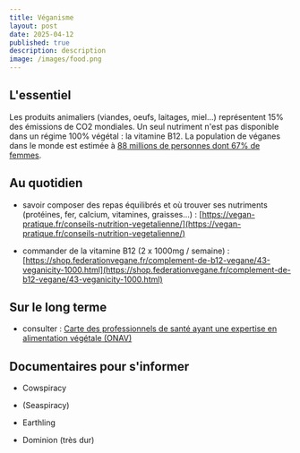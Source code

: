 ```yaml
---
title: Véganisme
layout: post
date: 2025-04-12
published: true
description: description
image: /images/food.png
---
```

## L'essentiel

Les produits animaliers (viandes, oeufs, laitages, miel...) représentent 15% des émissions de CO2 mondiales. Un seul nutriment n'est pas disponible dans un régime 100% végétal : la vitamine B12. La population de véganes dans le monde est estimée à [88 millions de personnes dont 67% de femmes](https://worldanimalfoundation.org/advocate/how-many-vegans-are-in-the-world/).

## Au quotidien

*   savoir composer des repas équilibrés et où trouver ses nutriments (protéines, fer, calcium, vitamines, graisses...) : [https://vegan-pratique.fr/conseils-nutrition-vegetalienne/](https://vegan-pratique.fr/conseils-nutrition-vegetalienne/)
    
*   commander de la vitamine B12 (2 x 1000mg / semaine) : [https://shop.federationvegane.fr/complement-de-b12-vegane/43-veganicity-1000.html](https://shop.federationvegane.fr/complement-de-b12-vegane/43-veganicity-1000.html)
    

## Sur le long terme

*   consulter : [Carte des professionnels de santé ayant une expertise en alimentation végétale (ONAV)](https://lonav.fr/trouver-un-e-pro-de-sante/)
    

## Documentaires pour s'informer

*   Cowspiracy
    
*   (Seaspiracy)
    
*   Earthling
    
*   Dominion (très dur)